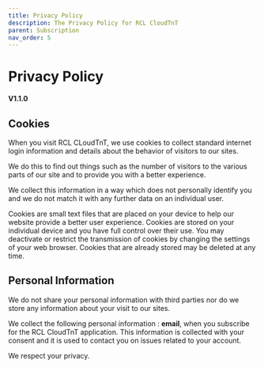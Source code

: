 ```yaml
---
title: Privacy Policy
description: The Privacy Policy for RCL CloudTnT
parent: Subscription
nav_order: 5
---
```


# Privacy Policy
**V1.1.0**

## Cookies

When you visit RCL CLoudTnT, we use cookies to collect standard internet login information and details about the behavior of visitors to our sites.

We do this to find out things such as the number of visitors to the various parts of our site and to provide you
with a better experience.

We collect this information in a way which does not personally identify you and we do not match it with any
further data on an individual user. 

Cookies are small text files that are placed on your device to help our website provide a better user experience. Cookies are stored on your individual device and you have full control over their use. You may deactivate or restrict the transmission of cookies by changing the settings of your web browser. Cookies that are already stored may be deleted at any time.

## Personal Information

We do not share your personal information with third parties nor do we store any information about your visit to our sites. 

We collect the following personal information : **email**, when you subscribe for the RCL CloudTnT application. This information is collected with your consent and it is used to contact you on issues related to your account. 

We respect your privacy.